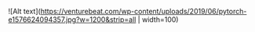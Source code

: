![Alt text](https://venturebeat.com/wp-content/uploads/2019/06/pytorch-e1576624094357.jpg?w=1200&strip=all | width=100)
